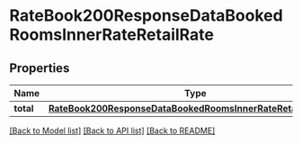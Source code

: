 # RateBook200ResponseDataBookedRoomsInnerRateRetailRate

## Properties
Name | Type | Description | Notes
------------ | ------------- | ------------- | -------------
**total** | [**RateBook200ResponseDataBookedRoomsInnerRateRetailRateTotal**](RateBook200ResponseDataBookedRoomsInnerRateRetailRateTotal.md) |  | [optional] 

[[Back to Model list]](../README.md#documentation-for-models) [[Back to API list]](../README.md#documentation-for-api-endpoints) [[Back to README]](../README.md)


